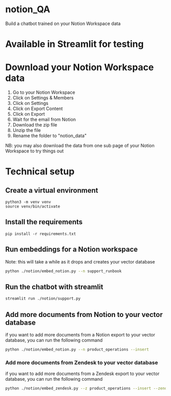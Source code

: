 # notion_QA
Build a chatbot trained on your Notion Workspace data

# Available in Streamlit for testing

# Download your Notion Workspace data
1. Go to your Notion Workspace
2. Click on Settings & Members
3. Click on Settings
4. Click on Export Content
5. Click on Export
6. Wait for the email from Notion
7. Download the zip file
8. Unzip the file
9. Rename the folder to "notion_data"

NB: you may also download the data from one sub page of your Notion Workspace to try things out

# Technical setup
## Create a virtual environment
```
python3 -m venv venv
source venv/bin/activate
```

## Install the requirements
```
pip install -r requirements.txt
```

## Run embeddings for a Notion workspace
Note: this will take a while as it drops and creates your vector database
```bash
python ./notion/embed_notion.py --n support_runbook
```

## Run the chatbot with streamlit
```bash 
streamlit run ./notion/support.py
```

## Add more documents from Notion to your vector database
if you want to add more documents from a Notion export to your vector database, you can run the following command
```bash
python ./notion/embed_notion.py --n product_operations --insert
```

### Add more documents from Zendesk to your vector database
if you want to add more documents from a Zendesk export to your vector database, you can run the following command
```bash 
python ./notion/embed_zendesk.py --z product_operations --insert --zendesk
```